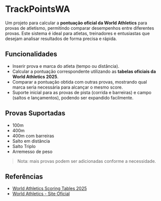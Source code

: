 # TrackPointsWA
Um projeto para calcular a **pontuação oficial da World Athletics** para provas de atletismo, permitindo comparar desempenhos entre diferentes provas. Este sistema é ideal para atletas, treinadores e entusiastas que desejam analisar resultados de forma precisa e rápida.

## Funcionalidades

- Inserir prova e marca do atleta (tempo ou distância).  
- Calcular a pontuação correspondente utilizando as **tabelas oficiais da World Athletics 2025**.  
- Comparar a pontuação obtida com outras provas, mostrando qual marca seria necessária para alcançar o mesmo score.  
- Suporte inicial para as provas de pista (corrida e barreiras) e campo (saltos e lançamentos), podendo ser expandido facilmente.

## Provas Suportadas

- 100m  
- 400m  
- 400m com barreiras  
- Salto em distância  
- Salto Triplo
- Arremesso de peso

> Nota: mais provas podem ser adicionadas conforme a necessidade.

## Referências

- [World Athletics Scoring Tables 2025](https://www.lbfa.be/uploads/pdf/2025/World_Athletics_Scoring_Tables_of_Athletics.pdf)
- [World Athletics - Site Oficial](https://www.worldathletics.org)
